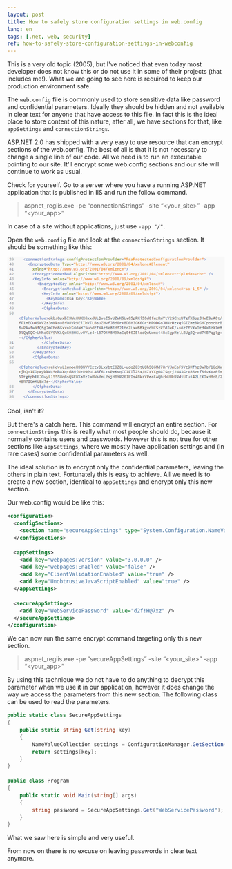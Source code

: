```yaml
---
layout: post
title: How to safely store configuration settings in web.config
lang: en
tags: [.net, web, security]
ref: how-to-safely-store-configuration-settings-in-webconfig
---
```


This is a very old topic (2005), but I've noticed that even today most developer does not know this or do not use it in some of their projects (that includes me!). What we are going to see here is required to keep our production environment safe.

The `web.config` file is commonly used to store sensitive data like password and confidential parameters. Ideally they should be hidden and not available in clear text for anyone that have access to this file. In fact this is the ideal place to store content of this nature, after all, we have sections for that, like `appSettings` and `connectionStrings`.

ASP.NET 2.0 has shipped with a very easy to use resource that can encrypt sections of the web.config. The best of all is that it is not necessary to change a single line of our code. All we need is to run an executable pointing to our site. It'll encrypt some web.config sections and our site will continue to work as usual.

Check for yourself. Go to a server where you have a running ASP.NET application that is published in IIS and run the follow command.

> aspnet_regiis.exe -pe “connectionStrings” -site “<your_site>” -app “<your_app>”

In case of a site without applications, just use `-app "/"`.

Open the `web.config` file and look at the `connectionStrings` section. It should be something like this:

![](/public/images/crypto-connectionstrings.png)

Cool, isn't it?

But there's a catch here. This command will encrypt an entire section. For `connectionStrings` this is really what most people should do, because it normally contains users and passwords. However this is not true for other sections like `appSettings`, where we mostly have application settings and (in rare cases) some confidential parameters as well.

The ideal solution is to encrypt only the confidential parameters, leaving the others in plain text. Fortunately this is easy to achieve. All we need is to create a new section, identical to `appSettings` and encrypt only this new section.

Our web.config would be like this:

~~~xml
<configuration>
  <configSections>
    <section name="secureAppSettings" type="System.Configuration.NameValueSectionHandler, System, Version=4.0.0.0, Culture=neutral, PublicKeyToken=b77a5c561934e089" />
  </configSections>

  <appSettings>
    <add key="webpages:Version" value="3.0.0.0" />
    <add key="webpages:Enabled" value="false" />
    <add key="ClientValidationEnabled" value="true" />
    <add key="UnobtrusiveJavaScriptEnabled" value="true" />
  </appSettings>

  <secureAppSettings>
    <add key="WebServicePassword" value="d2f!H@7xz" />
  </secureAppSettings>
</configuration>
~~~

We can now run the same encrypt command targeting only this new section.

> aspnet_regiis.exe -pe “secureAppSettings” -site “<your_site>” -app “<your_app>”

By using this technique we do not have to do anything to decrypt this parameter when we use it in our application, however it does change the way we access the parameters from this new section. The following class can be used to read the parameters.

~~~csharp
public static class SecureAppSettings
{
    public static string Get(string key)
    {
        NameValueCollection settings = ConfigurationManager.GetSection("secureAppSettings") as NameValueCollection;
        return settings[key];
    }
}

public class Program
{
    public static void Main(string[] args)
    {
        string password = SecureAppSettings.Get("WebServicePassword");
    }
}
~~~

What we saw here is simple and very useful.

From now on there is no excuse on leaving passwords in clear text anymore.
